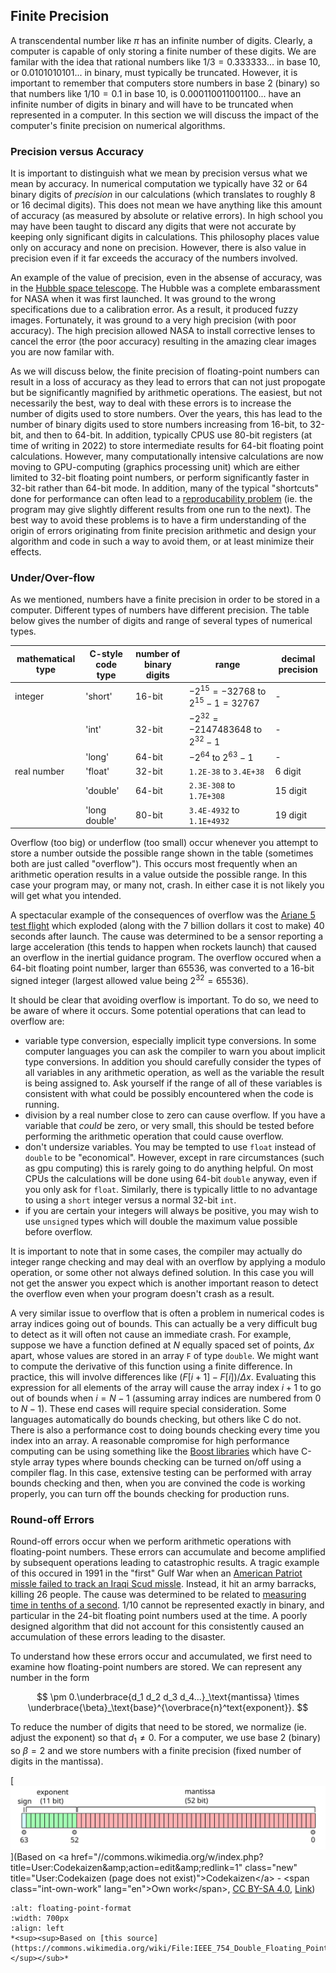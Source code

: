 ## Finite Precision

A transcendental number like $\pi$ has an infinite number of digits.  Clearly, a computer is capable of only storing a finite number of these digits.  We are familar with the idea that rational numbers like $1/3 = 0.333333...$ in base 10, or $0.0101010101...$ in binary, must typically be truncated.  However, it is important to remember that computers store numbers in base 2 (binary) so that numbers like $1/10 = 0.1$ in base 10, is $0.000110011001100...$ have an infinite number of digits in binary and will have to be truncated when represented in a computer.  In this section we will discuss the impact of the computer's finite precision on numerical algorithms.

### Precision versus Accuracy

It is important to distinguish what we mean by precision versus what we mean by accuracy.  In numerical computation we typically have 32 or 64 binary digits of *precision* in our calculations (which translates to roughly 8 or 16 decimal digits).  This does not mean we have anything like this amount of accuracy (as measured by absolute or relative errors).  In high school you may have been taught to discard any digits that were not accurate by keeping only significant digits in calculations.  This philosophy places value only on accuracy and none on precision.  However, there is also value in precision even if it far exceeds the accuracy of the numbers involved.

An example of the value of precision, even in the absense of accuracy, was in the [Hubble space telescope](https://www.nasa.gov/content/hubbles-mirror-flaw).  The Hubble was a complete embarassment for NASA when it was first launched.  It was ground to the wrong specifications due to a calibration error.  As a result, it produced fuzzy images.  Fortunately, it was ground to a very high precision (with poor accuracy).  The high precision allowed NASA to install corrective lenses to cancel the error (the poor accuracy) resulting in the amazing clear images you are now familar with.

As we will discuss below, the finite precision of floating-point numbers can result in a loss of accuracy as they lead to errors that can not just propogate but be significantly magnified by arithmetic operations.  The easiest, but not necessarily the best, way to deal with these errors is to increase the number of digits used to store numbers.  Over the years, this has lead to the number of binary digits used to store numbers increasing from 16-bit, to 32-bit, and then to 64-bit.  In addition, typically CPUS use 80-bit registers (at time of writing in 2022) to store intermediate results for 64-bit floating point calculations.  However, many computationally intensive calculations are now moving to GPU-computing (graphics processing unit) which are either limited to 32-bit floating point numbers, or perform significantly faster in 32-bit rather than 64-bit mode.  In addition, many of the typical "shortcuts" done for performance can often lead to a [reproducability problem](https://www.intel.com/content/dam/develop/public/us/en/documents/fp-consistency-121918.pdf) (ie. the program may give slightly different results from one run to the next).  The best way to avoid these problems is to have a firm understanding of the origin of errors originating from finite precision arithmetic and design your algorithm and code in such a way to avoid them, or at least minimize their effects.

### Under/Over-flow

As we mentioned, numbers have a finite precision in order to be stored in a computer.  Different types of numbers have different precision.  The table below gives the number of digits and range of several types of numerical types.

| mathematical type | C-style code type | number of binary digits | range        | decimal precision |
|-------------------|-------------------|-------------------------|--------------|-----------|
| integer           | 'short'           | 16-bit                  | $-2^{15}=-32 768$ to $2^{15}-1=32 767$ | - |
|                   | 'int'             | 32-bit                  | $-2^{32}=-2 147 483 648$ to $2^{32}-1$ | - |
|                   | 'long'            | 64-bit                  | $-2^{64}$ to $2^{63}-1$ | - |
| real number       | 'float'           | 32-bit                  | `1.2E-38` to `3.4E+38` | 6 digit|
|                   | 'double'          | 64-bit                  | `2.3E-308` to `1.7E+308` | 15 digit |
|                   | 'long double'     | 80-bit                  | `3.4E-4932` to `1.1E+4932` | 19 digit |

Overflow (too big) or underflow (too small) occur whenever you attempt to store a number outside the possible range shown in the table (sometimes both are just called "overflow").  This occurs most frequently when an arithmetic operation results in a value outside the possible range.  In this case your program may, or many not, crash.  In either case it is not likely you will get what you intended.  

A spectacular example of the consequences of overflow was the [Ariane 5 test flight](https://esamultimedia.esa.int/docs/esa-x-1819eng.pdf) which exploded (along with the 7 billion dollars it cost to make) 40 seconds after launch.  The cause was determined to be a sensor reporting a large acceleration (this tends to happen when rockets launch) that caused an overflow in the inertial guidance program.  The overflow occured when a 64-bit floating point number, larger than 65536, was converted to a 16-bit signed integer (largest allowed value being $2^{32}=65536$).  

It should be clear that avoiding overflow is important.  To do so, we need to be aware of where it occurs.  Some potential operations that can lead to overflow are:  
- variable type conversion, especially implicit type conversions.  In some computer languages you can ask the compiler to warn you about implicit type conversions.  In addition you should carefully consider the types of all variables in any arithmetic operation, as well as the variable the result is being assigned to.  Ask yourself if the range of all of these variables is consistent with what could be possibly encountered when the code is running.
- division by a real number close to zero can cause overflow.  If you have a variable that *could* be zero, or very small, this should be tested before performing the arithmetic operation that could cause overflow.
- don't undersize variables.  You may be tempted to use `float` instead of `double` to be "economical".  However, except in rare circumstances (such as gpu computing) this is rarely going to do anything helpful.  On most CPUs the calculations will be done using 64-bit `double` anyway, even if you only ask for `float`.  Similarly, there is typically little to no advantage to using a `short` integer versus a normal 32-bit `int`.
- if you are certain your integers will always be positive, you may wish to use `unsigned` types which will double the maximum value possible before overflow.

It is important to note that in some cases, the compiler may actually do integer range checking and may deal with an overflow by applying a modulo operation, or some other not always defined solution.  In this case you will not get the answer you expect which is another important reason to detect the overflow even when your program doesn't crash as a result.

A very similar issue to overflow that is often a problem in numerical codes is array indices going out of bounds.  This can actually be a very difficult bug to detect as it will often not cause an immediate crash.  For example, suppose we have a function defined at $N$ equally spaced set of points, $\Delta x$ apart, whose values are stored in an array `F` of type `double`.  We might want to compute the derivative of this function using a finite difference.  In practice, this will involve differences like $(F[i+1]-F[i])/\Delta x$.  Evaluating this expression for all elements of the array will cause the array index $i+1$ to go out of bounds when $i= N-1$ (assuming array indices are numbered from $0$ to $N-1$).  These end cases will require special consideration.  Some languages automatically do bounds checking, but others like C do not.  There is also a performance cost to doing bounds checking every time you index into an array.  A reasonable compromise for high performance computing can be using something like the [Boost libraries](https://www.boost.org/) which have C-style array types where bounds checking can be turned on/off using a compiler flag.  In this case, extensive testing can be performed with array bounds checking and then, when you are convined the code is working properly, you can turn off the bounds checking for production runs.


### Round-off Errors

Round-off errors occur when we perform arithmetic operations with floating-point numbers. These errors can accumulate and become amplified by subsequent operations leading to catastrophic results.  A tragic example of this occured in 1991 in the "first" Gulf War when an [American Patriot missle failed to track an Iraqi Scud missle](https://www.gao.gov/assets/imtec-92-26.pdf).  Instead, it hit an army barracks, killing 26 people.  The cause was determined to be related to [measuring time in tenths of a second](https://web.archive.org/web/20080801202418/http://www.mc.edu/campus/users/travis/syllabi/381/patriot.htm).  $1/10$ cannot be represented exactly in binary, and particular in the 24-bit floating point numbers used at the time.  A poorly designed algorithm that did not account for this consistently caused an accumulation of these errors leading to the disaster.

To understand how these errors occur and accumulated, we first need to examine how floating-point numbers are stored.  We can represent any number in the form

$$ \pm 0.\underbrace{d_1 d_2 d_3 d_4...}_\text{mantissa} \times \underbrace{\beta}_\text{base}^{\overbrace{n}^text{exponent}}. $$

To reduce the number of digits that need to be stored, we normalize (ie. adjust the exponent) so that $d_1 \neq 0$.  For a computer, we use base 2 (binary) so $\beta=2$ and we store numbers with a finite precision (fixed number of digits in the mantissa).

[![floating-point-format](img/IEEE_754_Double_Floating_Point_Format.svg)](Based on &lt;a href=&quot;//commons.wikimedia.org/w/index.php?title=User:Codekaizen&amp;amp;action=edit&amp;amp;redlink=1&quot; class=&quot;new&quot; title=&quot;User:Codekaizen (page does not exist)&quot;&gt;Codekaizen&lt;/a&gt; - &lt;span class=&quot;int-own-work&quot; lang=&quot;en&quot;&gt;Own work&lt;/span&gt;, <a href="https://creativecommons.org/licenses/by-sa/4.0" title="Creative Commons Attribution-Share Alike 4.0">CC BY-SA 4.0</a>, <a href="https://commons.wikimedia.org/w/index.php?curid=3595583">Link</a>)

```{figure} ./img/IEEE_754_Double_Floating_Point_Format.svg
:alt: floating-point-format
:width: 700px
:align: left
*<sup><sup>Based on [this source](https://commons.wikimedia.org/wiki/File:IEEE_754_Double_Floating_Point_Format.svg#/media/File:IEEE_754_Double_Floating_Point_Format.svg) </sup></sub>* 
```